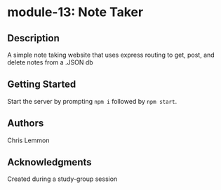 # module-13: Note Taker

## Description

A simple note taking website that uses express routing to get, post, and delete notes from a .JSON db

## Getting Started

Start the server by prompting `npm i` followed by `npm start`.

## Authors

Chris Lemmon

## Acknowledgments

Created during a study-group session
